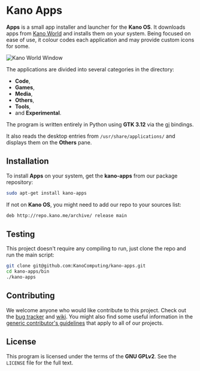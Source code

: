 # Kano Apps

**Apps** is a small app installer and launcher for the **Kano OS**. It
downloads apps from [Kano World](http://world.kano.me/apps) and installs them
on your system. Being focused on ease of use, it colour codes each application
and may provide custom icons for some.

![Kano World Window](http://i.imgur.com/5z3JgI9.png)

The applications are divided into several categories in the directory:

* **Code**,
* **Games**,
* **Media**,
* **Others**,
* **Tools**,
* and **Experimental**.

The program is written entirely in Python using **GTK 3.12** via the
[gi](https://wiki.gnome.org/action/show/Projects/GObjectIntrospection) bindings.

It also reads the desktop entries from `/usr/share/applications/` and displays
them on the **Others** pane.

## Installation

To install **Apps** on your system, get the **kano-apps** from our package
repository:

```bash
sudo apt-get install kano-apps
```

If not on **Kano OS**, you might need to add our repo to your sources list:

```bash
deb http://repo.kano.me/archive/ release main
```

## Testing

This project doesn't require any compiling to run, just clone the repo and run
the main script:

```bash
git clone git@github.com:KanoComputing/kano-apps.git
cd kano-apps/bin
./kano-apps
```

## Contributing

We welcome anyone who would like contribute to this project. Check out the [bug
tracker](https://github.com/KanoComputing/kano-apps/issues) and
[wiki](https://github.com/KanoComputing/kano-apps/wiki). You might also find
some useful information in the [generic contributor's
guidelines](http://developers.kano.me/get-involved/) that apply to all of our
projects.

## License

This program is licensed under the terms of the **GNU GPLv2**. See the `LICENSE`
file for the full text.
